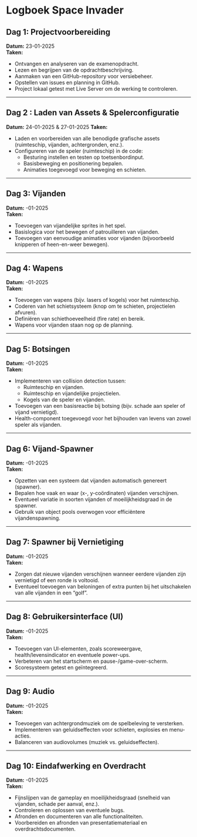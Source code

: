 # Logboek Space Invader

## Dag 1: Projectvoorbereiding  
**Datum:** 23-01-2025  
**Taken:**  
- Ontvangen en analyseren van de examenopdracht.  
- Lezen en begrijpen van de opdrachtbeschrijving.  
- Aanmaken van een GitHub-repository voor versiebeheer.  
- Opstellen van issues en planning in GitHub.  
- Project lokaal getest met Live Server om de werking te controleren.

---

## Dag 2 : Laden van Assets & Spelerconfiguratie  
**Datum:** 24-01-2025 & 27-01-2025
**Taken:**  
- Laden en voorbereiden van alle benodigde grafische assets (ruimteschip, vijanden, achtergronden, enz.).  
- Configureren van de speler (ruimteschip) in de code:  
  - Besturing instellen en testen op toetsenbordinput.  
  - Basisbeweging en positionering bepalen.  
  - Animaties toegevoegd voor beweging en schieten.  

---

## Dag 3: Vijanden  
**Datum:** -01-2025  
**Taken:**  
- Toevoegen van vijandelijke sprites in het spel.  
- Basislogica voor het bewegen of patrouilleren van vijanden.  
- Toevoegen van eenvoudige animaties voor vijanden (bijvoorbeeld knipperen of heen-en-weer bewegen).  

---

## Dag 4: Wapens  
**Datum:** -01-2025  
**Taken:**  
- Toevoegen van wapens (bijv. lasers of kogels) voor het ruimteschip.  
- Coderen van het schietsysteem (knop om te schieten, projectielen afvuren).  
- Definiëren van schiethoeveelheid (fire rate) en bereik.  
- Wapens voor vijanden staan nog op de planning.

---

## Dag 5: Botsingen  
**Datum:** -01-2025  
**Taken:**  
- Implementeren van collision detection tussen:  
  - Ruimteschip en vijanden.  
  - Ruimteschip en vijandelijke projectielen.  
  - Kogels van de speler en vijanden.  
- Toevoegen van een basisreactie bij botsing (bijv. schade aan speler of vijand vernietigd).  
- Health-component toegevoegd voor het bijhouden van levens van zowel speler als vijanden.  

---

## Dag 6: Vijand-Spawner  
**Datum:** -01-2025  
**Taken:**  
- Opzetten van een systeem dat vijanden automatisch genereert (spawner).  
- Bepalen hoe vaak en waar (x-, y-coördinaten) vijanden verschijnen.  
- Eventueel variatie in soorten vijanden of moeilijkheidsgraad in de spawner.  
- Gebruik van object pools overwogen voor efficiëntere vijandenspawning.

---

## Dag 7: Spawner bij Vernietiging  
**Datum:** -01-2025  
**Taken:**  
- Zorgen dat nieuwe vijanden verschijnen wanneer eerdere vijanden zijn vernietigd of een ronde is voltooid.  
- Eventueel toevoegen van beloningen of extra punten bij het uitschakelen van alle vijanden in een “golf”.  

---

## Dag 8: Gebruikersinterface (UI)  
**Datum:** -01-2025  
**Taken:**  
- Toevoegen van UI-elementen, zoals scoreweergave, health/levensindicator en eventuele power-ups.  
- Verbeteren van het startscherm en pause-/game-over-scherm.  
- Scoresysteem getest en geïntegreerd.  

---

## Dag 9: Audio  
**Datum:** -01-2025  
**Taken:**  
- Toevoegen van achtergrondmuziek om de spelbeleving te versterken.  
- Implementeren van geluidseffecten voor schieten, explosies en menu-acties.  
- Balanceren van audiovolumes (muziek vs. geluidseffecten).  

---

## Dag 10: Eindafwerking en Overdracht  
**Datum:** -01-2025  
**Taken:**  
- Fijnslijpen van de gameplay en moeilijkheidsgraad (snelheid van vijanden, schade per aanval, enz.).  
- Controleren en oplossen van eventuele bugs.  
- Afronden en documenteren van alle functionaliteiten.  
- Voorbereiden en afronden van presentatiemateriaal en overdrachtsdocumenten.  